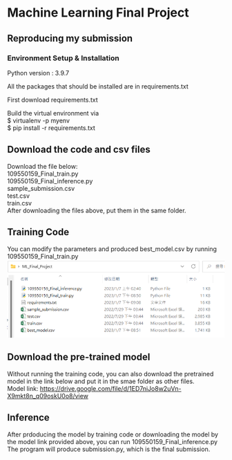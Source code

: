 # Machine Learning Final Project

## Reproducing my submission

### Environment Setup & Installation

Python version : 3.9.7

All the packages that should be installed are in requirements.txt

First download requirements.txt

Build the virtual environment via   
$ virtualenv -p <path to python version> myenv  
$ pip install -r requirements.txt
## Download the code and csv files
Download the file below:  
109550159_Final_train.py  
109550159_Final_inference.py  
sample_submission.csv  
test.csv  
train.csv  
After downloading the files above, put them in the same folder.

## Training Code
You can modify the parameters and produced best_model.csv by running 109550159_Final_train.py  
![image](https://github.com/Benson5376/Machine-Learning-Final-Project/blob/main/iamge01.png)  

## Download the pre-trained model
Without running the training code, you can also download the pretrained model in the link below and put it in the smae folder as other files.  
Model link: https://drive.google.com/file/d/1ED7niJo8w2uVn-X9mkt8n_q09oskU0o8/view  
  
## Inference
After prdoducing the model by training code or downloading the model by the model link provided above, you can run 109550159_Final_inference.py
The program will produce submission.py, which is the final submission.

